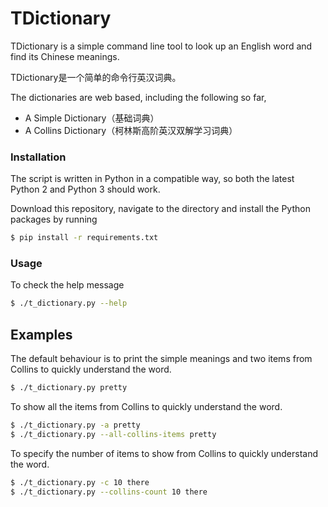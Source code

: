 # TDictionary
TDictionary is a simple command line tool to look up an English word and find its Chinese meanings.

TDictionary是一个简单的命令行英汉词典。

The dictionaries are web based, including the following so far,
  - A Simple Dictionary（基础词典）
  - A Collins Dictionary（柯林斯高阶英汉双解学习词典）

### Installation
The script is written in Python in a compatible way, so both the latest Python 2 and Python 3 should work.

Download this repository, navigate to the directory and install the Python packages by running
```sh
$ pip install -r requirements.txt
```

### Usage
To check the help message
```sh
$ ./t_dictionary.py --help
```

## Examples
The default behaviour is to print the simple meanings and two items from Collins to quickly understand the word.
```sh
$ ./t_dictionary.py pretty
```

To show all the items from Collins to quickly understand the word.
```sh
$ ./t_dictionary.py -a pretty
$ ./t_dictionary.py --all-collins-items pretty
```

To specify the number of items to show from Collins to quickly understand the word.
```sh
$ ./t_dictionary.py -c 10 there
$ ./t_dictionary.py --collins-count 10 there
```
